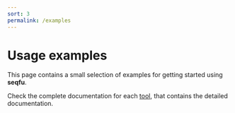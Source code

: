 ```yaml
---
sort: 3
permalink: /examples
---
```


# Usage examples

This page contains a small selection of examples for getting started using **seqfu**.

Check the complete documentation for each [tool]({{site.baseurl}}/tools), that contains the detailed
documentation.
